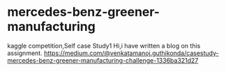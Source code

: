 # mercedes-benz-greener-manufacturing
kaggle competition,Self case Study1
Hi,i have written a blog on this assignment.
https://medium.com/@venkatamanoj.guthikonda/casestudy-mercedes-benz-greener-manufacturing-challenge-1336ba321d27
